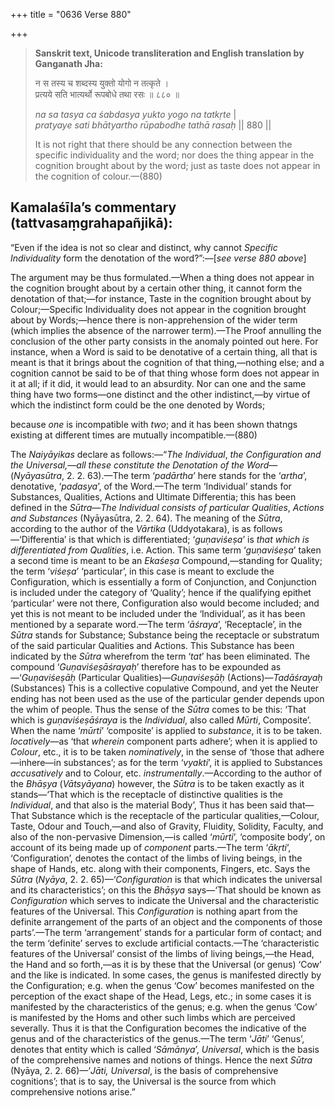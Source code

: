 +++
title = "0636 Verse 880"

+++
> **Sanskrit text, Unicode transliteration and English translation by Ganganath Jha:** 
>
> न स तस्य च शब्दस्य युक्तो योगो न तत्कृते ।  
> प्रत्यये सति भात्यर्थो रूपबोधे तथा रसः ॥ ८८० ॥ 
>
> *na sa tasya ca śabdasya yukto yogo na tatkṛte* \|  
> *pratyaye sati bhātyartho rūpabodhe tathā rasaḥ* \|\| 880 \|\| 
>
> It is not right that there should be any connection between the specific individuality and the word; nor does the thing appear in the cognition brought about by the word; just as taste does not appear in the cognition of colour.—(880)



## Kamalaśīla’s commentary (tattvasaṃgrahapañjikā):

“Even if the idea is not so clear and distinct, why cannot *Specific Individuality* form the denotation of the word?”:—[*see verse 880 above*]

The argument may be thus formulated.—When a thing does not appear in the cognition brought about by a certain other thing, it cannot form the denotation of that;—for instance, Taste in the cognition brought about by Colour;—Specific Individuality does not appear in the cognition brought about by Words;—hence there is non-apprehension of the wider term (which implies the absence of the narrower term).—The Proof annulling the conclusion of the other party consists in the anomaly pointed out here. For instance, when a Word is said to be denotative of a certain thing, all that is meant is that it brings about the cognition of that thing,—nothing else; and a cognition cannot be said to be of that thing whose form does not appear in it at all; if it did, it would lead to an absurdity. Nor can one and the same thing have two forms—one distinct and the other indistinct,—by virtue of which the indistinct form could be the one denoted by Words;

because *one* is incompatible with *two*; and it has been shown thatngs existing at different times are mutually incompatible.—(880)

The *Naiyāyikas* declare as follows:—“*The Individual*, *the Configuration and the Universal,—all these constitute the Denotation of the Word*—(*Nyāyasūtra*, 2. 2. 63).—The term ‘*padārtha*’ here stands for the ‘*artha*’, denotative, ‘*padasya*’, of the Word.—The term ‘Individual’ stands for Substances, Qualities, Actions and Ultimate Differentia; this has been defined in the *Sūtra*—*The Individual consists of particular Qualities*, *Actions and Substances* (Nyāyasūtra, 2. 2. 64). The meaning of the *Sūtra*, according to the author of the *Vārtika* (Uddyotakara), is as follows—‘Differentia’ is that which is differentiated; ‘*guṇaviśeṣa*’ is *that which is differentiated from Qualities*, i.e. Action. This same term ‘*guṇaviśeṣa*’ taken a second time is meant to be an *Ekaśeṣa* Compound,—standing for Quality; the term ‘*viśeṣa*’ ‘particular’, in this case is meant to exclude the Configuration, which is essentially a form of Conjunction, and Conjunction is included under the category of ‘Quality’; hence if the qualifying epithet ‘particular’ were not there, Configuration also would become included; and yet this is not meant to be included under the ‘Individual’, as it has been mentioned by a separate word.—The term ‘*āśraya*’, ‘Receptacle’, in the *Sūtra* stands for Substance; Substance being the receptacle or substratum of the said particular Qualities and Actions. This Substance has been indicated by the *Sūtra* wherefrom the term ‘*tat*’ has been eliminated. The compound ‘*Guṇaviśeṣāśrayaḥ*’ therefore has to be expounded as—‘*Guṇaviśeṣāḥ* (Particular Qualities)—*Guṇaviśeṣāḥ* (Actions)—*Tadāśrayaḥ* (Substances) This is a collective copulative Compound, and yet the Neuter ending has not been used as the use of the particular gender depends upon the whim of people. Thus the sense of the *Sūtra* comes to be this: ‘That which is *guṇaviśeṣāśraya* is the *Individual*, also called *Mūrti*, Composite’. When the name ‘*mūrti*’ ‘composite’ is applied to *substance*, it is to be taken. *locatively*—as ‘that *wherein* component parts adhere’; when it is applied to *Colour*, etc., it is to be taken *nominatively*, in the sense of ‘those that adhere—inhere—in substances’; as for the term ‘*vyakti*’, it is applied to Substances *accusatively* and to Colour, etc. *instrumentally*.—According to the author of the *Bhāṣya* (*Vātsyāyana*) however, the *Sūtra* is to be taken exactly as it stands—‘That which is the receptacle of distinctive qualities is the *Individual*, and that also is the material Body’, Thus it has been said that—That Substance which is the receptacle of the particular qualities,—Colour, Taste, Odour and Touch,—and also of Gravity, Fluidity, Solidity, Faculty, and also of the non-pervasive Dimension,—is called ‘*mūrti*’, ‘composite body’, on account of its being made up of *component* parts.—The term ‘*ākṛti*’, ‘Configuration’, denotes the contact of the limbs of living beings, in the shape of Hands, etc. along with their components, Fingers, etc. Says the *Sūtra* (*Nyāya*, 2. 2. 65)—‘*Configuration* is that which indicates the universal and its characteristics’; on this the *Bhāṣya* says—‘That should be known as *Configuration* which serves to indicate the Universal and the characteristic features of the Universal. This *Configuration* is nothing apart from the definite arrangement of the parts of an object and the components of those parts’.—The term ‘arrangement’ stands for a particular form of contact; and the term ‘definite’ serves to exclude artificial contacts.—The ‘characteristic features of the Universal’ consist of the limbs of living beings,—the Head, the Hand and so forth,—as it is by these that the Universal (or genus) ‘Cow’ and the like is indicated. In some cases, the genus is manifested directly by the Configuration; e.g. when the genus ‘Cow’ becomes manifested on the perception of the exact shape of the Head, Legs, etc.; in some cases it is manifested by the characteristics of the genus; e.g. when the genus ‘Cow’ is manifested by the Homs and other such limbs which are perceived severally. Thus it is that the Configuration becomes the indicative of the genus and of the characteristics of the genus.—The term ‘*Jāti*’ ‘Genus’, denotes that entity which is called ‘*Sāmānya*’, *Universal*, which is the basis of the comprehensive names and notions of things. Hence the next *Sūtra* (Nyāya, 2. 2. 66)—‘*Jāti, Universal*, is the basis of comprehensive cognitions’; that is to say, the Universal is the source from which comprehensive notions arise.”


